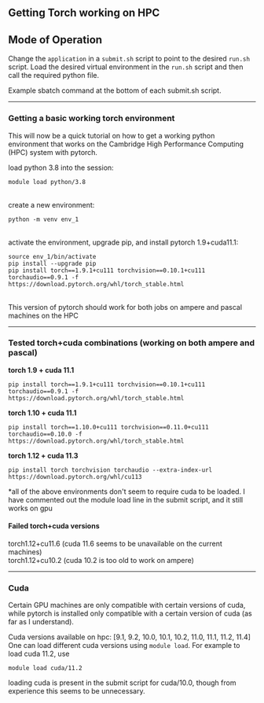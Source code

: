 ## Getting Torch working on HPC 


## Mode of Operation

Change the `application` in a `submit.sh` script to point to the desired `run.sh` script. Load the desired virtual environment in the `run.sh` script and then call the required python file.

Example sbatch command at the bottom of each submit.sh script.

---
### Getting a basic working torch environment
This will now be a quick tutorial on how to get a working python environment that works on the Cambridge High Performance Computing (HPC) system with pytorch.

load python 3.8 into the session:
```
module load python/3.8
```
\
create a new environment:
```
python -m venv env_1
```
 
 \
activate the environment, upgrade pip, and install pytorch 1.9+cuda11.1:
```
source env_1/bin/activate 
pip install --upgrade pip
pip install torch==1.9.1+cu111 torchvision==0.10.1+cu111 torchaudio==0.9.1 -f https://download.pytorch.org/whl/torch_stable.html
```

\
This version of pytorch should work for both jobs on ampere and pascal machines on the HPC 

---
### Tested torch+cuda combinations (working on both ampere and pascal)
**torch 1.9 + cuda 11.1**
```
pip install torch==1.9.1+cu111 torchvision==0.10.1+cu111 torchaudio==0.9.1 -f https://download.pytorch.org/whl/torch_stable.html
```

**torch 1.10 + cuda 11.1**
```
pip install torch==1.10.0+cu111 torchvision==0.11.0+cu111 torchaudio==0.10.0 -f https://download.pytorch.org/whl/torch_stable.html
```

**torch 1.12 + cuda 11.3**
```
pip install torch torchvision torchaudio --extra-index-url https://download.pytorch.org/whl/cu113
```

\*all of the above environments don't seem to require cuda to be loaded. I have commented out the module load line in the submit script, and it still works on gpu

#### Failed torch+cuda versions
torch1.12+cu11.6 (cuda 11.6 seems to be unavailable on the current machines) \
torch1.12+cu10.2 (cuda 10.2 is too old to work on ampere)

---
### Cuda
 
Certain GPU machines are only compatible with certain versions of cuda, while pytorch is installed only compatible with a certain version of cuda (as far as I understand).

Cuda versions available on hpc: [9.1, 9.2, 10.0, 10.1, 10.2, 11.0, 11.1, 11.2, 11.4] \
One can load different cuda versions using ```module load```. For example to load cuda 11.2, use
```
module load cuda/11.2
```

loading cuda is present in the submit script for cuda/10.0, though from experience this seems to be unnecessary.




